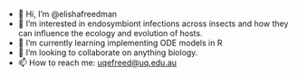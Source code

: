 - 👋 Hi, I’m @elishafreedman
- 👀 I’m interested in endosymbiont infections across insects and how they can influence the ecology and evolution of hosts. 
- 🌱 I’m currently learning implementing ODE models in R
- 💞️ I’m looking to collaborate on anything biology.
- 📫 How to reach me: uqefreed@uq.edu.au

<!---
elishafreedman/elishafreedman is a ✨ special ✨ repository because its `README.md` (this file) appears on your GitHub profile.
You can click the Preview link to take a look at your changes.
--->
